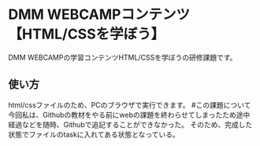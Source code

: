 # DMM WEBCAMPコンテンツ【HTML/CSSを学ぼう】
DMM WEBCAMPの学習コンテンツHTML/CSSを学ぼうの研修課題です。
## 使い方
html/cssファイルのため、PCのブラウザで実行できます。
#この課題について
今回私は、Githubの教材をやる前にwebの課題を終わらせてしまったため途中経過などを随時、Githubで追記することができなかった。
そのため、完成した状態でファイルのtaskに入れてある状態となっている。
